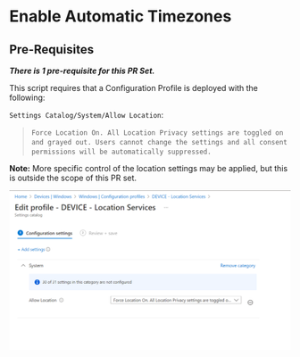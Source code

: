 # Enable Automatic Timezones 
## Pre-Requisites
**_There is 1 pre-requisite for this PR Set._**

This script requires that a Configuration Profile is deployed with the following:

`Settings Catalog/System/Allow Location`:

> `Force Location On. All Location Privacy settings are toggled on and grayed out. Users cannot change the settings and all consent permissions will be automatically suppressed.`

**Note:** More specific control of the location settings may be applied, but this is outside the scope of this PR set.

<div align="center">  
  <a href="https://github.com/ALARP-Solutions/EndpointScripts">
    <img src="Screenshot1.png" alt="Screenshot">
  </a>
</div>


